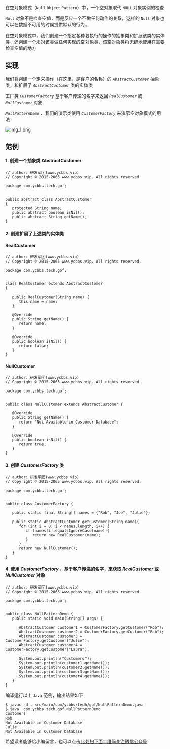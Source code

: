在空对象模式（`Null` `Object` `Pattern`）中，一个空对象取代 `NULL` 对象实例的检查

`Null` 对象不是检查空值，而是反应一个不做任何动作的关系，这样的 `Null` 对象也可以在数据不可用的时候提供默认的行为。

在空对象模式中，我们创建一个指定各种要执行的操作的抽象类和扩展该类的实体类，还创建一个未对该类做任何实现的空对象类，该空对象类将无缝地使用在需要检查空值的地方

## 实现 ##

我们将创建一个定义操作（在这里，是客户的名称）的 *`AbstractCustomer`* 抽象类，和扩展了 *`AbstractCustomer`* 类的实体类

工厂类 *`CustomerFactory`* 基于客户传递的名字来返回 *`RealCustomer`* 或 *`NullCustomer`* 对象

*`NullPatternDemo`* ，我们的演示类使用 *`CustomerFactory`* 来演示空对象模式的用法

![img\_1.png][img_1.png]

## 范例 ##

#### 1. 创建一个抽象类 AbstractCustomer ####

```
// author: 研发军团(www.ycbbs.vip)
// Copyright © 2015-2065 www.ycbbs.vip. All rights reserved.

package com.ycbbs.tech.gof;


public abstract class AbstractCustomer
{
   protected String name;
   public abstract boolean isNil();
   public abstract String getName();
}
```

#### 2. 创建扩展了上述类的实体类 ####

#### RealCustomer ####

```
// author: 研发军团(www.ycbbs.vip)
// Copyright © 2015-2065 www.ycbbs.vip. All rights reserved.

package com.ycbbs.tech.gof;


class RealCustomer extends AbstractCustomer
{

   public RealCustomer(String name) {
      this.name = name;     
   }

   @Override
   public String getName() {
      return name;
   }

   @Override
   public boolean isNil() {
      return false;
   }
}
```

#### NullCustomer ####

```
// author: 研发军团(www.ycbbs.vip)
// Copyright © 2015-2065 www.ycbbs.vip. All rights reserved.

package com.ycbbs.tech.gof;


public class NullCustomer extends AbstractCustomer {

   @Override
   public String getName() {
      return "Not Available in Customer Database";
   }

   @Override
   public boolean isNil() {
      return true;
   }
}
```

#### 3. 创建 *CustomerFactory* 类 ####

```
// author: 研发军团(www.ycbbs.vip)
// Copyright © 2015-2065 www.ycbbs.vip. All rights reserved.

package com.ycbbs.tech.gof;


public class CustomerFactory {

   public static final String[] names = {"Rob", "Joe", "Julie"};

   public static AbstractCustomer getCustomer(String name){
      for (int i = 0; i < names.length; i++) {
         if (names[i].equalsIgnoreCase(name)){
            return new RealCustomer(name);
         }
      }
      return new NullCustomer();
   }
}
```

#### 4. 使用 *CustomerFactory* ，基于客户传递的名字，来获取 *RealCustomer* 或 *NullCustomer* 对象 ####

```
// author: 研发军团(www.ycbbs.vip)
// Copyright © 2015-2065 www.ycbbs.vip. All rights reserved.

package com.ycbbs.tech.gof;


public class NullPatternDemo {
   public static void main(String[] args) {

      AbstractCustomer customer1 = CustomerFactory.getCustomer("Rob");
      AbstractCustomer customer2 = CustomerFactory.getCustomer("Bob");
      AbstractCustomer customer3 = CustomerFactory.getCustomer("Julie");
      AbstractCustomer customer4 = CustomerFactory.getCustomer("Laura");

      System.out.println("Customers");
      System.out.println(customer1.getName());
      System.out.println(customer2.getName());
      System.out.println(customer3.getName());
      System.out.println(customer4.getName());
   }
}
```

编译运行以上 `Java` 范例，输出结果如下

```
$ javac -d . src/main/com/ycbbs/tech/gof/NullPatternDemo.java
$ java  com.ycbbs.tech.gof.NullPatternDemo
Customers
Rob
Not Available in Customer Database
Julie
Not Available in Customer Database
```


[img_1.png]: https://gitee.com/duchaochen/gongzhonghao/raw/master/个人博客文章/001-images/souyunku-web/2019/08/0802/03/26/img_1.png

希望读者能够给小编留言，也可以点击[此处扫下面二维码关注微信公众号](https://www.ycbbs.vip/?p=28 "此处扫下面二维码关注微信公众号")
